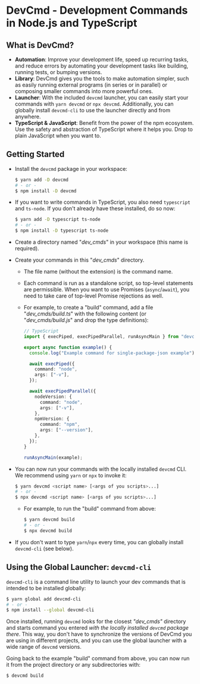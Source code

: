 # DevCmd - Development Commands in Node.js and TypeScript

## What is DevCmd?

- **Automation**: Improve your development life, speed up recurring tasks, and reduce errors by automating your development tasks like building, running tests, or bumping versions.
- **Library**: DevCmd gives you the tools to make automation simpler, such as easily running external programs (in series or in parallel) or composing smaller commands into more powerful ones.
- **Launcher**: With the included `devcmd` launcher, you can easily start your commands with `yarn devcmd` or `npx devcmd`. Additionally, you can globally install `devcmd-cli` to use the launcher directly and from anywhere.
- **TypeScript & JavaScript**: Benefit from the power of the npm ecosystem. Use the safety and abstraction of TypeScript where it helps you. Drop to plain JavaScript when you want to.

## Getting Started

- Install the `devcmd` package in your workspace:

  ```sh
  $ yarn add -D devcmd
  # - or -
  $ npm install -D devcmd
  ```

- If you want to write commands in TypeScript, you also need `typescript` and `ts-node`. If you don't already have these installed, do so now:

  ```sh
  $ yarn add -D typescript ts-node
  # - or -
  $ npm install -D typescript ts-node
  ```

- Create a directory named "_dev_cmds_" in your workspace (this name is required).

- Create your commands in this "_dev_cmds_" directory.

  - The file name (without the extension) is the command name.

  - Each command is run as a standalone script, so top-level statements are permissible. When you want to use Promises (`async`/`await`), you need to take care of top-level Promise rejections as well.

  - For example, to create a "build" command, add a file "_dev_cmds/build.ts_" with the following content (or "_dev_cmds/build.js_" and drop the type definitions):

    ```ts
    // TypeScript
    import { execPiped, execPipedParallel, runAsyncMain } from "devcmd";

    export async function example() {
      console.log("Example command for single-package-json example");

      await execPiped({
        command: "node",
        args: ["-v"],
      });

      await execPipedParallel({
        nodeVersion: {
          command: "node",
          args: ["-v"],
        },
        npmVersion: {
          command: "npm",
          args: ["--version"],
        },
      });
    }

    runAsyncMain(example);
    ```

- You can now run your commands with the locally installed `devcmd` CLI. We recommend using `yarn` or `npx` to invoke it:

  ```sh
  $ yarn devcmd <script name> [<args of you scripts>...]
  # - or -
  $ npx devcmd <script name> [<args of you scripts>...]
  ```

  - For example, to run the "build" command from above:

    ```sh
    $ yarn devcmd build
    # - or -
    $ npx devcmd build
    ```

- If you don't want to type `yarn`/`npx` every time, you can globally install `devcmd-cli` (see below).

## Using the Global Launcher: `devcmd-cli`

`devcmd-cli` is a command line utility to launch your dev commands that is intended to be installed globally:

```sh
$ yarn global add devcmd-cli
# - or -
$ npm install --global devcmd-cli
```

Once installed, running `devcmd` looks for the closest _"dev_cmds"_ directory and starts command you entered _with the locally installed `devcmd` package there_. This way, you don't have to synchronize the versions of DevCmd you are using in different projects, and you can use the global launcher with a wide range of `devcmd` versions.

Going back to the example "build" command from above, you can now run it from the project directory or any subdirectories with:

```sh
$ devcmd build
```
